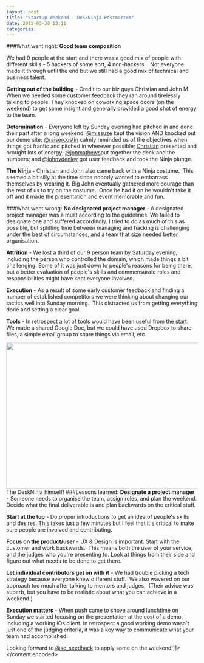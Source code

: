 ```yaml
---
layout: post
title: "Startup Weekend - DeskNinja Postmortem"
date: 2012-03-30 12:11
categories: 
---
```


###What went right:
**Good team composition**

We had 9 people at the start and there was a good mix of people with different skills - 5 hackers of some sort, 4 non-hackers.   Not everyone made it through until the end but we still had a good mix of technical and business talent.

**Getting out of the building** - Credit to our biz guys Christian and John M. When we needed some customer feedback they ran around tirelessly talking to people. They knocked on coworking space doors (on the weekend) to get some insight and generally provided a good shot of energy to the team.

**Determination** - Everyone left by Sunday evening had pitched in and done their part after a long weekend. [@missuze](http://twitter.com/missuze) kept the vision AND knocked out our demo site; [@raisercostin](href="http://twitter.com/raisercostin) calmly reminded us of the objectives when things got frantic and pitched in wherever possible; [Christian](http://www.facebook.com/profile.php?id=500441629) presented and brought lots of energy; [@jonmathews](http://twitter.com/jonmathews)put together the deck and the numbers; and [@johnvdenley](http://twitter.com/johnvdenley) got user feedback and took the Ninja plunge.


**The Ninja** - Christian and John also came back with a Ninja costume.  This seemed a bit silly at the time since nobody wanted to embarrass themselves by wearing it. Big John eventually gathered more courage than the rest of us to try on the costume.  Once he had it on he wouldn't take it off and it made the presentation and event memorable and fun.

###What went wrong:
**No designated project manager** - A designated project manager was a must according to the guidelines. We failed to designate one and suffered accordingly. I tried to do as much of this as possible, but splitting time between managing and hacking is challenging under the best of circumstances, and a team that size needed better organisation.

**Attrition** - We lost a third of our 9 person team by Saturday evening, including the person who controlled the domain, which made things a bit challenging. Some of it was just down to people's reasons for being there, but a better evaluation of people's skills and commensurate roles and responsibilities might have kept everyone involved.

**Execution** - As a result of some early customer feedback and finding a number of established competitors we were thinking about changing our tactics well into Sunday morning.  This distracted us from getting everything done and setting a clear goal.

**Tools** - In retrospect a lot of tools would have been useful from the start. We made a shared Google Doc, but we could have used Dropbox to share files, a simple email group to share things via email, etc.

<a href=" https://twitter.com/#!/ediggs/status/184004760553263104/photo/1/large"><img class="  " title="The Ninja" src="https://p.twimg.com/Ao23WtYCEAA872m.jpg:large" alt="" width="576" height="384" /></a> The DeskNinja himself!
###Lessons learned:
**Designate a project manager** - Someone needs to organise the team, assign roles, and plan the weekend. Decide what the final deliverable is and plan backwards on the critical stuff.

**Start at the top** - Do proper introductions to get an idea of people's skills and desires. This takes just a few minutes but I feel that it's critical to make sure people are involved and contributing.

**Focus on the product/user** - UX &amp; Design is important. Start with the customer and work backwards.  This means both the user of your service, and the judges who you're presenting to. Look at things from their side and figure out what needs to be done to get there.

**Let individual contributors get on with it** - We had trouble picking a tech strategy because everyone knew different stuff.  We also wavered on our approach too much after talking to mentors and judges.  (Their advice was superb, but you have to be realistic about what you can achieve in a weekend.)

**Execution matters** - When push came to shove around lunchtime on Sunday we started focusing on the presentation at the cost of a demo, including a working iOs client. In retrospect a good working demo wasn't just one of the judging criteria, it was a key way to communicate what your team had accomplished.

Looking forward to <a href="http://twitter.com/sc_seedhack">@sc_seedhack</a> to apply some on the weekend!]]></content:encoded>

